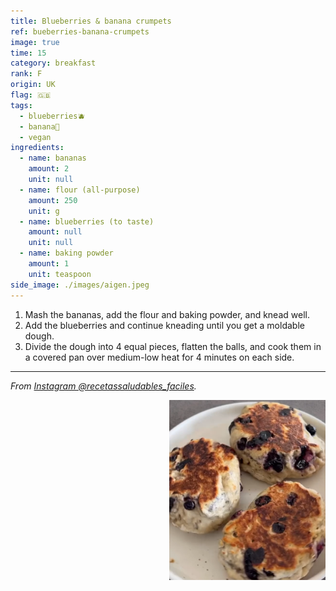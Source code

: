 ```yaml
---
title: Blueberries & banana crumpets 
ref: bueberries-banana-crumpets 
image: true
time: 15
category: breakfast
rank: F
origin: UK
flag: 🇬🇧
tags:
  - blueberries🫐
  - banana🍌
  - vegan
ingredients:
  - name: bananas
    amount: 2
    unit: null
  - name: flour (all-purpose)
    amount: 250
    unit: g
  - name: blueberries (to taste)
    amount: null
    unit: null
  - name: baking powder
    amount: 1
    unit: teaspoon
side_image: ./images/aigen.jpeg
---
```


1. Mash the bananas, add the flour and baking powder, and knead well. 
2. Add the blueberries and continue kneading until you get a moldable dough.
3. Divide the dough into 4 equal pieces, flatten the balls, and cook them in a covered pan over medium-low heat for 4 minutes on each side.

---

_From [Instagram @recetassaludables_faciles](https://www.instagram.com/p/C7aMwlQulgb/?utm_source=ig_web_copy_link&igsh=MzRlODBiNWFlZA==)._

<img src="images/blueberries_banana_crumpets.png" style="width:250px; float:right;"/>